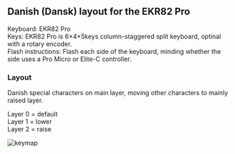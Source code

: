 ## Danish (Dansk) layout for the EKR82 Pro
Keyboard: EKR82 Pro  
Keys: EKR82 Pro is 6×4+5keys column-staggered split keyboard, optinal with a rotary encoder.  
Flash instructions: Flash each side of the keyboard, minding whether the side uses a Pro Micro or Elite-C controller.  

### Layout
Danish special characters on main layer, moving other characters to mainly raised layer.

Layer 0 = default  
Layer 1 = lower  
Layer 2 = raise  

![keymap](https://drasbeck.dk/public/keymap_EKR82pro_danskish.png)

